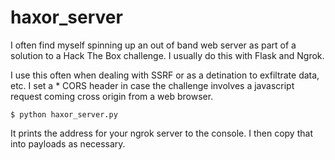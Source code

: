 # haxor_server

I often find myself spinning up an out of band web server as part of a solution to a Hack The Box challenge. I usually do this with Flask and Ngrok. 

I use this often when dealing with SSRF or as a detination to exfiltrate data, etc. I set a * CORS header in case the challenge involves a javascript request coming cross origin from a web browser.

`$ python haxor_server.py`

It prints the address for your ngrok server to the console. I then copy that into payloads as necessary.
